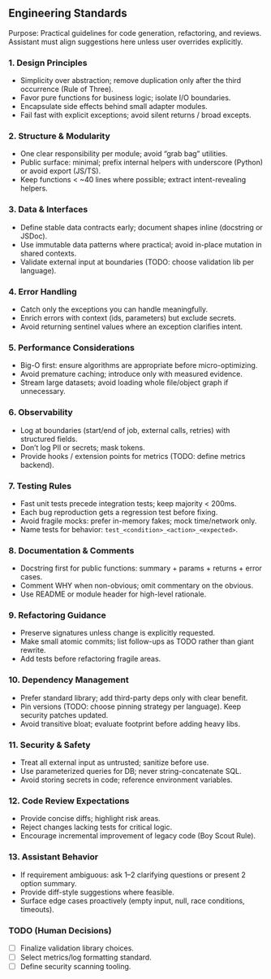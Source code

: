 ## Engineering Standards
Purpose: Practical guidelines for code generation, refactoring, and reviews. Assistant must align suggestions here unless user overrides explicitly.

### 1. Design Principles
- Simplicity over abstraction; remove duplication only after the third occurrence (Rule of Three).
- Favor pure functions for business logic; isolate I/O boundaries.
- Encapsulate side effects behind small adapter modules.
- Fail fast with explicit exceptions; avoid silent returns / broad excepts.

### 2. Structure & Modularity
- One clear responsibility per module; avoid “grab bag” utilities.
- Public surface: minimal; prefix internal helpers with underscore (Python) or avoid export (JS/TS).
- Keep functions < ~40 lines where possible; extract intent-revealing helpers.

### 3. Data & Interfaces
- Define stable data contracts early; document shapes inline (docstring or JSDoc).
- Use immutable data patterns where practical; avoid in-place mutation in shared contexts.
- Validate external input at boundaries (TODO: choose validation lib per language).

### 4. Error Handling
- Catch only the exceptions you can handle meaningfully.
- Enrich errors with context (ids, parameters) but exclude secrets.
- Avoid returning sentinel values where an exception clarifies intent.

### 5. Performance Considerations
- Big-O first: ensure algorithms are appropriate before micro-optimizing.
- Avoid premature caching; introduce only with measured evidence.
- Stream large datasets; avoid loading whole file/object graph if unnecessary.

### 6. Observability
- Log at boundaries (start/end of job, external calls, retries) with structured fields.
- Don’t log PII or secrets; mask tokens.
- Provide hooks / extension points for metrics (TODO: define metrics backend).

### 7. Testing Rules
- Fast unit tests precede integration tests; keep majority < 200ms.
- Each bug reproduction gets a regression test before fixing.
- Avoid fragile mocks: prefer in-memory fakes; mock time/network only.
- Name tests for behavior: `test_<condition>_<action>_<expected>`.

### 8. Documentation & Comments
- Docstring first for public functions: summary + params + returns + error cases.
- Comment WHY when non-obvious; omit commentary on the obvious.
- Use README or module header for high-level rationale.

### 9. Refactoring Guidance
- Preserve signatures unless change is explicitly requested.
- Make small atomic commits; list follow-ups as TODO rather than giant rewrite.
- Add tests before refactoring fragile areas.

### 10. Dependency Management
- Prefer standard library; add third-party deps only with clear benefit.
- Pin versions (TODO: choose pinning strategy per language). Keep security patches updated.
- Avoid transitive bloat; evaluate footprint before adding heavy libs.

### 11. Security & Safety
- Treat all external input as untrusted; sanitize before use.
- Use parameterized queries for DB; never string-concatenate SQL.
- Avoid storing secrets in code; reference environment variables.

### 12. Code Review Expectations
- Provide concise diffs; highlight risk areas.
- Reject changes lacking tests for critical logic.
- Encourage incremental improvement of legacy code (Boy Scout Rule).

### 13. Assistant Behavior
- If requirement ambiguous: ask 1–2 clarifying questions or present 2 option summary.
- Provide diff-style suggestions where feasible.
- Surface edge cases proactively (empty input, null, race conditions, timeouts).

### TODO (Human Decisions)
- [ ] Finalize validation library choices.
- [ ] Select metrics/log formatting standard.
- [ ] Define security scanning tooling.
